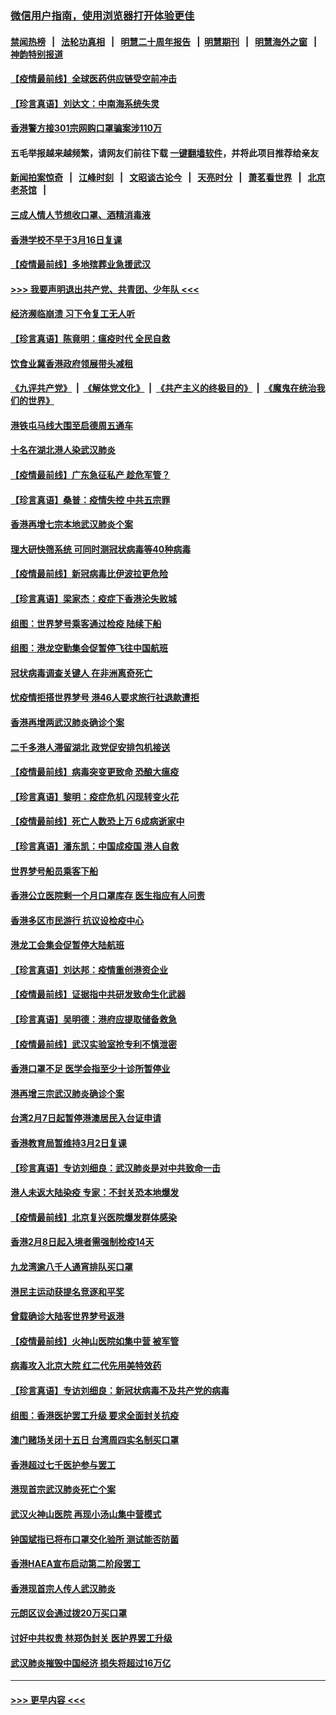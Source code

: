 ### [微信用户指南，使用浏览器打开体验更佳](https://github.com/gfw-breaker/banned-news1/blob/master/indexes/wechat-guide.md?t=0)
#### [禁闻热榜](热点新闻.md?t=0)  &nbsp;&nbsp;|&nbsp;&nbsp; [法轮功真相](https://github.com/gfw-breaker/truth/blob/master/README.md?t=0) &nbsp;&nbsp;|&nbsp;&nbsp; [明慧二十周年报告](https://github.com/gfw-breaker/mh-reports/blob/master/README.md?t=0) &nbsp;&nbsp;|&nbsp;&nbsp;[明慧期刊](https://github.com/gfw-breaker/mh-qikan) &nbsp;&nbsp;|&nbsp;&nbsp; [明慧海外之窗](https://github.com/gfw-breaker/mh-news/blob/master/README.md?t=0) &nbsp;&nbsp;|&nbsp;&nbsp; [神韵特别报道](https://github.com/gfw-breaker/mh-news/blob/master/shenyun.md?t=0)
#### [【疫情最前线】全球医药供应链受空前冲击](../pages/nsc415/n11869614.md?t=02170111) 
#### [【珍言真语】刘达文：中南海系统失灵](../pages/nsc415/n11869465.md?t=02170111) 
#### [香港警方接301宗网购口罩骗案涉110万](../pages/nsc415/n11867572.md?t=02170111) 
#### 五毛举报越来越频繁，请网友们前往下载 [一键翻墙软件](https://github.com/gfw-breaker/ssr-accounts)，并将此项目推荐给亲友
#### [新闻拍案惊奇](https://github.com/gfw-breaker/banned-news1/blob/master/pages/link4.md) &nbsp;&nbsp;|&nbsp;&nbsp; [江峰时刻](https://github.com/gfw-breaker/banned-news1/blob/master/pages/link4.md) &nbsp;&nbsp;|&nbsp;&nbsp; [文昭谈古论今](https://github.com/gfw-breaker/banned-news1/blob/master/pages/link4.md) &nbsp;&nbsp;|&nbsp;&nbsp; [天亮时分](https://github.com/gfw-breaker/banned-news1/blob/master/pages/link4.md) &nbsp;&nbsp;|&nbsp;&nbsp; [萧茗看世界](https://github.com/gfw-breaker/banned-news1/blob/master/pages/link4.md) &nbsp;&nbsp;|&nbsp;&nbsp; [北京老茶馆](https://github.com/gfw-breaker/banned-news1/blob/master/pages/link4.md) &nbsp;&nbsp;|&nbsp;&nbsp; 
#### [三成人情人节想收口罩、酒精消毒液](../pages/nsc415/n11867523.md?t=02170111) 
#### [香港学校不早于3月16日复课](../pages/nsc415/n11867498.md?t=02170111) 
#### [【疫情最前线】多地殡葬业急援武汉](../pages/nsc415/n11866914.md?t=02170111) 
#### [>>> 我要声明退出共产党、共青团、少年队 <<<](https://github.com/begood0513/goodnews/blob/master/quit/letter.md) 
#### [经济濒临崩溃 习下令复工无人听](../pages/nsc415/n11867269.md?t=02170111) 
#### [【珍言真语】陈竟明：瘟疫时代 全民自救](../pages/nsc415/n11866765.md?t=02170111) 
#### [饮食业冀香港政府领展带头减租](../pages/nsc415/n11864876.md?t=02170111) 
#### [《九评共产党》](https://github.com/begood0513/9ping.md/blob/master/README.md) &nbsp;|&nbsp; [《解体党文化》](../../../../jtdwh.md/blob/master/README.md)  &nbsp;|&nbsp; [《共产主义的终极目的》](../../../../gczydzjmd.md/blob/master/README.md) &nbsp;|&nbsp; [《魔鬼在统治我们的世界》](../../../../mgztzwmdsj.md/blob/master/README.md) 
#### [港铁屯马线大围至启德周五通车](../pages/nsc415/n11864842.md?t=02170111) 
#### [十名在湖北港人染武汉肺炎](../pages/nsc415/n11864807.md?t=02170111) 
#### [【疫情最前线】广东急征私产 趁危军管？](../pages/nsc415/n11864205.md?t=02170111) 
#### [【珍言真语】桑普：疫情失控 中共五宗罪](../pages/nsc415/n11864157.md?t=02170111) 
#### [香港再增七宗本地武汉肺炎个案](../pages/nsc415/n11862405.md?t=02170111) 
#### [理大研快筛系统 可同时测冠状病毒等40种病毒](../pages/nsc415/n11862376.md?t=02170111) 
#### [【疫情最前线】新冠病毒比伊波拉更危险](../pages/nsc415/n11862199.md?t=02170111) 
#### [【珍言真语】梁家杰：疫症下香港沦失败城](../pages/nsc415/n11861588.md?t=02170111) 
#### [组图：世界梦号乘客通过检疫 陆续下船](../pages/nsc415/n11858302.md?t=02170111) 
#### [组图：港龙空勤集会促暂停飞往中国航班](../pages/nsc415/n11858190.md?t=02170111) 
#### [冠状病毒调查关键人 在非洲离奇死亡](../pages/nsc415/n11859798.md?t=02170111) 
#### [忧疫情拒搭世界梦号 港46人要求旅行社退款遭拒](../pages/nsc415/n11859849.md?t=02170111) 
#### [香港再增两武汉肺炎确诊个案](../pages/nsc415/n11859833.md?t=02170111) 
#### [二千多港人滞留湖北 政党促安排包机接送](../pages/nsc415/n11859831.md?t=02170111) 
#### [【疫情最前线】病毒突变更致命 恐酿大瘟疫](../pages/nsc415/n11859604.md?t=02170111) 
#### [【珍言真语】黎明：疫症危机 闪现转变火花](../pages/nsc415/n11859199.md?t=02170111) 
#### [【疫情最前线】死亡人数恐上万 6成病逝家中](../pages/nsc415/n11856687.md?t=02170111) 
#### [【珍言真语】潘东凯：中国成疫国 港人自救](../pages/nsc415/n11856962.md?t=02170111) 
#### [世界梦号船员乘客下船](../pages/nsc415/n11856883.md?t=02170111) 
#### [香港公立医院剩一个月口罩库存 医生指应有人问责](../pages/nsc415/n11856875.md?t=02170111) 
#### [香港多区市民游行 抗议设检疫中心](../pages/nsc415/n11856866.md?t=02170111) 
#### [港龙工会集会促暂停大陆航班](../pages/nsc415/n11856840.md?t=02170111) 
#### [【珍言真语】刘达邦：疫情重创港资企业](../pages/nsc415/n11854274.md?t=02170111) 
#### [【疫情最前线】证据指中共研发致命生化武器](../pages/nsc415/n11853087.md?t=02170111) 
#### [【珍言真语】吴明德：港府应提取储备救急](../pages/nsc415/n11852734.md?t=02170111) 
#### [【疫情最前线】武汉实验室抢专利不慎泄密](../pages/nsc415/n11850310.md?t=02170111) 
#### [香港口罩不足 医学会指至少十诊所暂停业](../pages/nsc415/n11850301.md?t=02170111) 
#### [港再增三宗武汉肺炎确诊个案](../pages/nsc415/n11850328.md?t=02170111) 
#### [台湾2月7日起暂停港澳居民入台证申请](../pages/nsc415/n11850304.md?t=02170111) 
#### [香港教育局暂维持3月2日复课](../pages/nsc415/n11850260.md?t=02170111) 
#### [【珍言真语】专访刘细良：武汉肺炎是对中共致命一击](../pages/nsc415/n11849934.md?t=02170111) 
#### [港人未返大陆染疫 专家：不封关恐本地爆发](../pages/nsc415/n11848021.md?t=02170111) 
#### [【疫情最前线】北京复兴医院爆发群体感染](../pages/nsc415/n11847626.md?t=02170111) 
#### [香港2月8日起入境者需强制检疫14天](../pages/nsc415/n11847658.md?t=02170111) 
#### [九龙湾逾八千人通宵排队买口罩](../pages/nsc415/n11847647.md?t=02170111) 
#### [港民主运动获提名竞逐和平奖](../pages/nsc415/n11847633.md?t=02170111) 
#### [曾载确诊大陆客世界梦号返港](../pages/nsc415/n11847608.md?t=02170111) 
#### [【疫情最前线】火神山医院如集中营 被军管](../pages/nsc415/n11847524.md?t=02170111) 
#### [病毒攻入北京大院 红二代先用美特效药](../pages/nsc415/n11847427.md?t=02170111) 
#### [【珍言真语】专访刘细良：新冠状病毒不及共产党的病毒](../pages/nsc415/n11847164.md?t=02170111) 
#### [组图：香港医护罢工升级 要求全面封关抗疫](../pages/nsc415/n11844107.md?t=02170111) 
#### [澳门赌场关闭十五日 台湾周四实名制买口罩](../pages/nsc415/n11845083.md?t=02170111) 
#### [香港超过七千医护参与罢工](../pages/nsc415/n11845051.md?t=02170111) 
#### [港现首宗武汉肺炎死亡个案](../pages/nsc415/n11844998.md?t=02170111) 
#### [武汉火神山医院 再现小汤山集中营模式](../pages/nsc415/n11844763.md?t=02170111) 
#### [钟国斌指已将布口罩交化验所 测试能否防菌](../pages/nsc415/n11842783.md?t=02170111) 
#### [香港HAEA宣布启动第二阶段罢工](../pages/nsc415/n11842723.md?t=02170111) 
#### [香港现首宗人传人武汉肺炎](../pages/nsc415/n11842766.md?t=02170111) 
#### [元朗区议会通过拨20万买口罩](../pages/nsc415/n11842754.md?t=02170111) 
#### [讨好中共权贵 林郑伪封关 医护界罢工升级](../pages/nsc415/n11842359.md?t=02170111) 
#### [武汉肺炎摧毁中国经济 损失将超过16万亿](../pages/nsc415/n11839723.md?t=02170111) 

----
#### [ >>> 更早内容 <<< ](../indexes/nsc415-earlier.md)
